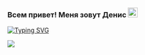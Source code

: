 ### Всем привет! Меня зовут Денис  <img src="https://github.com/blackcater/blackcater/raw/main/images/Hi.gif" height="22"/>
[![Typing SVG](https://readme-typing-svg.herokuapp.com?font=Roboto&size=16&pause=3000&color=8E00FFCF&width=435&lines=%D0%AF+Junior+Front-end+%D1%80%D0%B0%D0%B7%D1%80%D0%B0%D0%B1%D0%BE%D1%82%D1%87%D0%B8%D0%BA)](https://git.io/typing-svg)



![](https://komarev.com/ghpvc/?username=denis3094)

<!--
**codelnd/codelnd** is a ✨ _special_ ✨ repository because its `README.md` (this file) appears on your GitHub profile.

Here are some ideas to get you started:

- 🔭 I’m currently working on ...
- 🌱 I’m currently learning ...
- 👯 I’m looking to collaborate on ...
- 🤔 I’m looking for help with ...
- 💬 Ask me about ...
- 📫 How to reach me: ...
- 😄 Pronouns: ...
- ⚡ Fun fact: ...
-->
